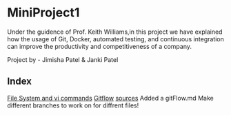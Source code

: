 # **MiniProject1**

Under the guidence of Prof. Keith Williams,in this project we have  explained how the usage of Git, Docker, automated testing, and continuous integration can improve the productivity and competitiveness of a company. 


Project by - Jimisha Patel & Janki Patel

## **Index**
[File System and vi commands](https://www.example.com)
[Gitflow](https://www.example.com)
[sources](https://www.example.com)
Added a gitFlow.md
Make  different branches to work on for diffrent files!
